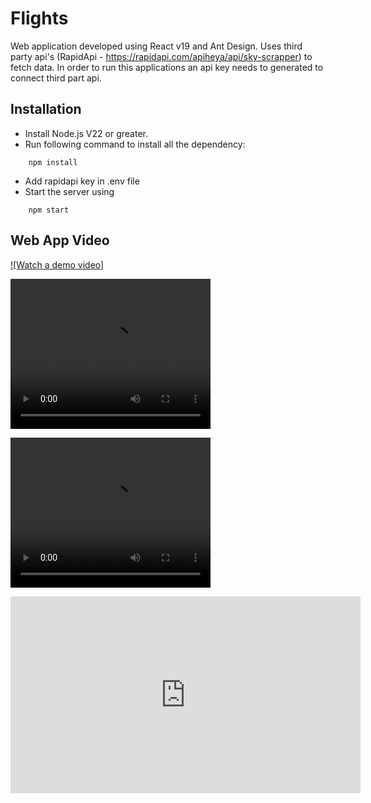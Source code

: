# Flights

Web application developed using React v19 and Ant Design. 
Uses third party api's (RapidApi - https://rapidapi.com/apiheya/api/sky-scrapper) to fetch data.
In order to run this applications an api key needs to generated to connect third part api.
  

## Installation
* Install Node.js V22 or greater.
* Run following command to install all the dependency:
```
	npm install
```
* Add rapidapi key in .env file
* Start the server using
```
	npm start
```

## Web App Video
[![Watch a demo video]](https://github.com/maazsaiyed/flights/blob/main/web_app_video.mov)

<video src="https://youtu.be/r0H9jASfNvg" width="320" height="240" controls></video>

<video src="https://github.com/maazsaiyed/flights/blob/main/web_app_video.mov" width="320" height="240" controls></video>

<iframe width="560" height="315" src="https://youtu.be/r0H9jASfNvg" frameborder="0" allow="accelerometer; autoplay; clipboard-write; encrypted-media; gyroscope; picture-in-picture" allowfullscreen></iframe>

